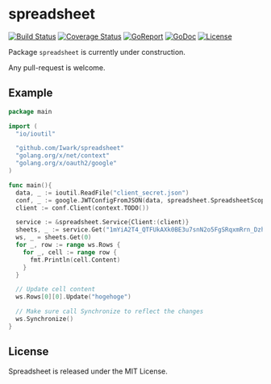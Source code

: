spreadsheet
===
[![Build Status](https://travis-ci.org/Iwark/spreadsheet.svg?branch=master)](https://travis-ci.org/Iwark/spreadsheet)
[![Coverage Status](https://coveralls.io/repos/github/Iwark/spreadsheet/badge.svg?branch=master)](https://coveralls.io/github/Iwark/spreadsheet?branch=master)
[![GoReport](https://goreportcard.com/badge/Iwark/spreadsheet)](http://goreportcard.com/report/Iwark/spreadsheet)
[![GoDoc](https://godoc.org/github.com/Iwark/spreadsheet?status.svg)](https://godoc.org/github.com/Iwark/spreadsheet)
[![License](https://img.shields.io/badge/license-MIT-blue.svg)](LICENSE)

Package ``spreadsheet`` is currently under construction.

Any pull-request is welcome.

## Example

```go
package main

import (
  "io/ioutil"

  "github.com/Iwark/spreadsheet"
  "golang.org/x/net/context"
  "golang.org/x/oauth2/google"
)

func main(){
  data, _ := ioutil.ReadFile("client_secret.json")
  conf, _ := google.JWTConfigFromJSON(data, spreadsheet.SpreadsheetScope)
  client := conf.Client(context.TODO())

  service := &spreadsheet.Service{Client:(client)}
  sheets, _ := service.Get("1mYiA2T4_QTFUkAXk0BE3u7snN2o5FgSRqxmRrn_Dzh4")
  ws, _ = sheets.Get(0)
  for _, row := range ws.Rows {
    for _, cell := range row {
      fmt.Println(cell.Content)
    }
  }

  // Update cell content
  ws.Rows[0][0].Update("hogehoge")

  // Make sure call Synchronize to reflect the changes
  ws.Synchronize()
}
```

## License

Spreadsheet is released under the MIT License.
